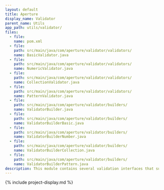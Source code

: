 ```yaml
---
layout: default
title: Aperture
display_name: Validator
parent_name: Utils
app_path: utils/validator/
files:
  - file:
    name: pom.xml
  - file:
    path: src/main/java/com/aperture/validator/validators/
    name: BasicValidator.java
  - file:
    path: src/main/java/com/aperture/validator/validators/
    name: NumericValidator.java
  - file:
    path: src/main/java/com/aperture/validator/validators/
    name: CollectionValidator.java
  - file:
    path: src/main/java/com/aperture/validator/validators/
    name: PatternValidator.java
  - file:
    path: src/main/java/com/aperture/validator/builders/
    name: ValidatorBuilder.java
  - file:
    path: src/main/java/com/aperture/validator/builders/
    name: ValidatorBuilderBasic.java
  - file:
    path: src/main/java/com/aperture/validator/builders/
    name: ValidatorBuilderNumber.java
  - file:
    path: src/main/java/com/aperture/validator/builders/
    name: ValidatorBuilderCollection.java
  - file:
    path: src/main/java/com/aperture/validator/builders/
    name: ValidatorBuilderPattern.java
description: This module contains several validation interfaces that supply their own static implementations of their methods. The ValidationBuilder implements all of the other Builder interfaces. The Builder interfaces contain default methods to call their respective validation methods, update the Builder's valid status, record tests failed and return the ValidatorBuilder.
---
```

{% include project-display.md %}